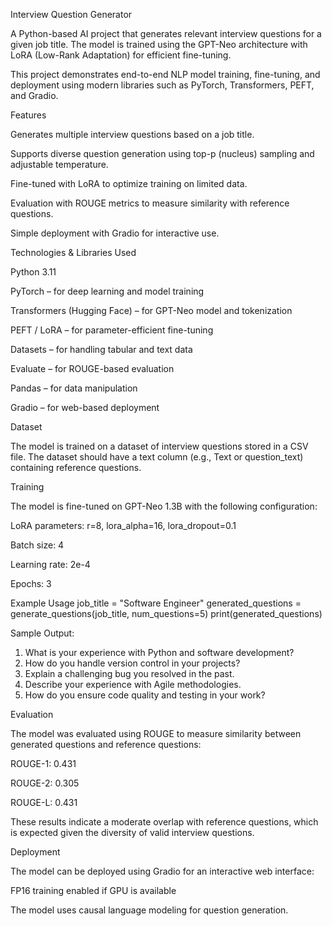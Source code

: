 Interview Question Generator

A Python-based AI project that generates relevant interview questions for a given job title. The model is trained using the GPT-Neo architecture with LoRA (Low-Rank Adaptation) for efficient fine-tuning.

This project demonstrates end-to-end NLP model training, fine-tuning, and deployment using modern libraries such as PyTorch, Transformers, PEFT, and Gradio.

Features

Generates multiple interview questions based on a job title.

Supports diverse question generation using top-p (nucleus) sampling and adjustable temperature.

Fine-tuned with LoRA to optimize training on limited data.

Evaluation with ROUGE metrics to measure similarity with reference questions.

Simple deployment with Gradio for interactive use.

Technologies & Libraries Used

Python 3.11

PyTorch – for deep learning and model training

Transformers (Hugging Face) – for GPT-Neo model and tokenization

PEFT / LoRA – for parameter-efficient fine-tuning

Datasets – for handling tabular and text data

Evaluate – for ROUGE-based evaluation

Pandas – for data manipulation

Gradio – for web-based deployment

Dataset

The model is trained on a dataset of interview questions stored in a CSV file. The dataset should have a text column (e.g., Text or question_text) containing reference questions.

Training

The model is fine-tuned on GPT-Neo 1.3B with the following configuration:

LoRA parameters: r=8, lora_alpha=16, lora_dropout=0.1

Batch size: 4

Learning rate: 2e-4

Epochs: 3

Example Usage
job_title = "Software Engineer"
generated_questions = generate_questions(job_title, num_questions=5)
print(generated_questions)


Sample Output:

1. What is your experience with Python and software development?
2. How do you handle version control in your projects?
3. Explain a challenging bug you resolved in the past.
4. Describe your experience with Agile methodologies.
5. How do you ensure code quality and testing in your work?

Evaluation

The model was evaluated using ROUGE to measure similarity between generated questions and reference questions:

ROUGE-1: 0.431

ROUGE-2: 0.305

ROUGE-L: 0.431

These results indicate a moderate overlap with reference questions, which is expected given the diversity of valid interview questions.

Deployment

The model can be deployed using Gradio for an interactive web interface:

FP16 training enabled if GPU is available

The model uses causal language modeling for question generation.

